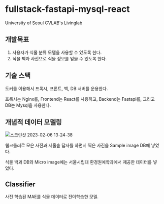 # fullstack-fastapi-mysql-react
University of Seoul CVLAB's Livinglab

## 개발목표
1. 사용자가 식물 분류 모델을 사용할 수 있도록 한다.
2. 식물 백과 사전으로 식물 정보를 얻을 수 있도록 한다.

## 기술 스택
도커를 이용해서 프록시, 프론트, 백, DB 서버를 운용한다.<p/>
프록시는 Nginx를, Frontend는 React를 사용하고, Backend는 Fastapi를, 그리고 DB는 Mysql을 사용한다.

## 개념적 데이터 모델링
![스크린샷 2023-02-06 13-24-38](https://user-images.githubusercontent.com/53365713/216883463-dfee1c94-ef1e-4492-9cd2-ca551afc5b6e.png)

<p/>
웹크롤러로 모은 사진과 서울숲 답사를 하면서 찍은 사진을 Sample image DB에 넣었다.<p/> 
식물 백과 DB와 Micro image에는 서울시립대 환경원예학과에서 제공한 데이터를 넣었다. <p/>

## Classifier
사전 학습된 MAE를 식물 데이터로 전이학습한 모델.



